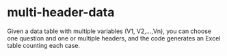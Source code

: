 # multi-header-data
Given a data table with multiple variables (V1, V2,...,Vn), you can choose one question and one or multiple headers, and the code generates an Excel table counting each case.
